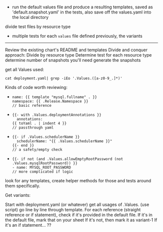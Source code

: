 * run the default values file and produce a resulting templates, saved as 'default.snapshot.yaml' in the tests, also save off the values.yaml into the local directory

divide test files by resource type

* multiple tests for each `values` file defined previously, the variants

---
Review the existing chart's README and templates
Divide and conquer approach:
Divide by resource type
Determine test for each resource type
determine number of snapshots you'll need
generate the snapshots

get all Values used:
```
cat deployment.yaml| grep -iEo '.Values.([a-z0-9_.]*)'
```

Kinds of code worth reviewing:
* ```
  name: {{ template "mysql.fullname" . }}
  namespace: {{ .Release.Namespace }}
  // basic reference  
  ```
* ```
  {{- with .Values.deploymentAnnotations }}
    annotations:
  {{ toYaml . | indent 4 }}
  // passthrough yaml
  ```
* ```
  {{- if .Values.schedulerName }}
    schedulerName: "{{ .Values.schedulerName }}"
  {{- end }}
  // a safety/empty check      
  ```
* ```
  {{- if not (and .Values.allowEmptyRootPassword (not .Values.mysqlRootPassword)) }}
  - name: MYSQL_ROOT_PASSWORD
  // more complicated if logic        
  ```

look for any templates, create helper methods for those and tests around them specifically.
 
  
Get variants:

Start with deployment.yaml (or whatever)
get all usages of .Values. (use script)
go line by line through template. For each reference (straight reference or if statement), check if it's provided in the default file.
If it's in the default file, mark that on your sheet
If it's not, then mark it as variant-1
If it's an if statement... ?? 

  
